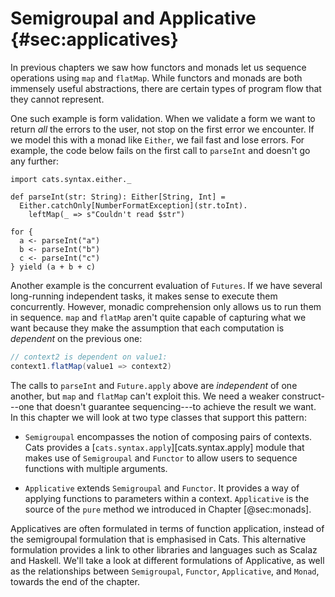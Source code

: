 # Semigroupal and Applicative {#sec:applicatives}

In previous chapters we saw
how functors and monads let us
sequence operations using `map` and `flatMap`.
While functors and monads are
both immensely useful abstractions,
there are certain types of program flow
that they cannot represent.

One such example is form validation.
When we validate a form we want to
return *all* the errors to the user,
not stop on the first error we encounter.
If we model this with a monad like `Either`,
we fail fast and lose errors.
For example, the code below
fails on the first call to `parseInt`
and doesn't go any further:

```tut:book:silent
import cats.syntax.either._

def parseInt(str: String): Either[String, Int] =
  Either.catchOnly[NumberFormatException](str.toInt).
    leftMap(_ => s"Couldn't read $str")
```

```tut:book
for {
  a <- parseInt("a")
  b <- parseInt("b")
  c <- parseInt("c")
} yield (a + b + c)
```

Another example is the concurrent evaluation of `Futures`.
If we have several long-running independent tasks,
it makes sense to execute them concurrently.
However, monadic comprehension
only allows us to run them in sequence.
`map` and `flatMap` aren't quite capable
of capturing what we want because
they make the assumption that each computation
is *dependent* on the previous one:

```scala
// context2 is dependent on value1:
context1.flatMap(value1 => context2)
```

The calls to `parseInt` and `Future.apply` above
are *independent* of one another,
but `map` and `flatMap` can't exploit this.
We need a weaker construct---one
that doesn't guarantee sequencing---to
achieve the result we want.
In this chapter we will look at two type classes
that support this pattern:

  - `Semigroupal` encompasses
    the notion of composing pairs of contexts.
    Cats provides a [`cats.syntax.apply`][cats.syntax.apply] module
    that makes use of `Semigroupal` and `Functor`
    to allow users to sequence functions with multiple arguments.

  - `Applicative` extends `Semigroupal` and `Functor`.
    It provides a way of applying functions to parameters within a context.
    `Applicative` is the source of the `pure` method
    we introduced in Chapter [@sec:monads].

Applicatives are often formulated in terms of function application,
instead of the semigroupal formulation that is emphasised in Cats.
This alternative formulation provides a link
to other libraries and languages such as Scalaz and Haskell.
We'll take a look at different formulations of Applicative,
as well as the relationships between
`Semigroupal`, `Functor`, `Applicative`, and `Monad`,
towards the end of the chapter.

